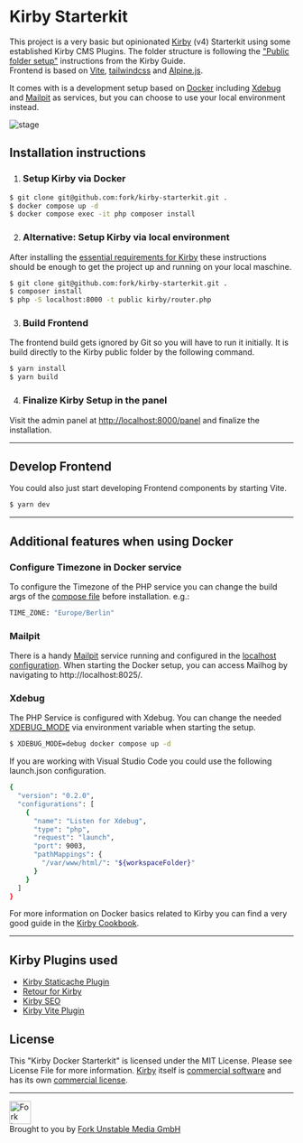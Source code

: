 # Kirby Starterkit

This project is a very basic but opinionated [Kirby](https://getkirby.com/) (v4) Starterkit using some established Kirby CMS Plugins. The folder structure is following the ["Public folder setup"](https://getkirby.com/docs/guide/configuration#custom-folder-setup__public-folder-setup) instructions from the Kirby Guide.<br>
Frontend is based on [Vite](https://vitejs.dev/), [tailwindcss](https://tailwindcss.com/) and [Alpine.js](https://alpinejs.dev/).

It comes with is a development setup based on [Docker](https://www.docker.com/) including [Xdebug](#xdebug) and [Mailpit](#mailpit) as services, but you can choose to use your local environment instead.

![stage](https://github.com/fork/kirby-starterkit/assets/55244/cbb3ea0e-507f-473b-a5ca-368c407bd56f)

## Installation instructions

1. ### Setup Kirby via Docker
```bash
$ git clone git@github.com:fork/kirby-starterkit.git .
$ docker compose up -d
$ docker compose exec -it php composer install
```

2. ### Alternative: Setup Kirby via local environment

After installing the [essential requirements for Kirby](https://getkirby.com/docs/guide/quickstart) these instructions should be enough to get the project up and running on your local maschine.

```bash
$ git clone git@github.com:fork/kirby-starterkit.git .
$ composer install
$ php -S localhost:8000 -t public kirby/router.php
```

3. ### Build Frontend

The frontend build gets ignored by Git so you will have to run it initially.
It is build directly to the Kirby public folder by the following command.

```bash
$ yarn install
$ yarn build
```

4. ### Finalize Kirby Setup in the panel

Visit the admin panel at [http://localhost:8000/panel](http://localhost:8000/panel) and finalize the installation.

---

## Develop Frontend

You could also just start developing Frontend components by starting Vite.

```bash
$ yarn dev
```

---

## Additional features when using Docker

### Configure Timezone in Docker service

To configure the Timezone of the PHP service you can change the build args of the [compose file](./docker-compose.yml) before installation. e.g.:

```bash
TIME_ZONE: "Europe/Berlin"
```

### Mailpit

There is a handy [Mailpit](https://mailpit.axllent.org/) service running and configured in the [localhost configuration](./site/config/config.localhost.php). When starting the Docker setup, you can access Mailhog by navigating to http://localhost:8025/.

### Xdebug

The PHP Service is configured with Xdebug. You can change the needed [XDEBUG_MODE](https://xdebug.org/docs/all_settings#mode) via environment variable when starting the setup.

```bash
$ XDEBUG_MODE=debug docker compose up -d
```

If you are working with Visual Studio Code you could use the following launch.json configuration.

```bash
{
  "version": "0.2.0",
  "configurations": [
    {
      "name": "Listen for Xdebug",
      "type": "php",
      "request": "launch",
      "port": 9003,
      "pathMappings": {
        "/var/www/html/": "${workspaceFolder}"
      }
    }
  ]
}

```

For more information on Docker basics related to Kirby you can find a very good guide in the [Kirby Cookbook](https://getkirby.com/docs/cookbook/setup/kirby-meets-docker#example-4-docker-compose).

---

## Kirby Plugins used

-   [Kirby Staticache Plugin](https://github.com/getkirby/staticache)
-   [Retour for Kirby](https://github.com/distantnative/retour-for-kirby)
-   [Kirby SEO](https://github.com/tobimori/kirby-seo)
-   [Kirby Vite Plugin](https://github.com/arnoson/kirby-vite)

## License

This "Kirby Docker Starterkit" is licensed under the MIT License. Please see License File for more information. [Kirby](https://getkirby.com/) itself is [commercial software](https://getkirby.com/buy) and has its own [commercial license](https://getkirby.com/license).

---

<a href="https://www.fork.de" target="_blank"><img src="https://github.com/fork/kirby-starterkit/assets/55244/242acd9a-7936-414e-9c9e-984d4f690728" width="38" height="41" alt="Fork Logo" /></a><br />
Brought to you by [Fork Unstable Media GmbH](https://www.fork.de)
